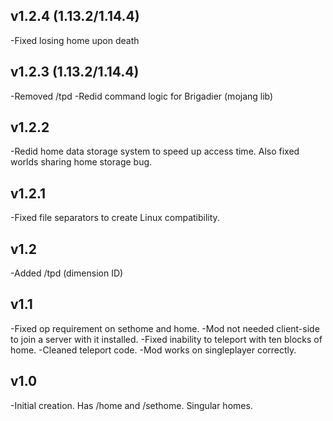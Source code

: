 v1.2.4 (1.13.2/1.14.4)
-
 -Fixed losing home upon death

v1.2.3 (1.13.2/1.14.4)
-
 -Removed /tpd
 -Redid command logic for Brigadier (mojang lib)

v1.2.2
-
 -Redid home data storage system to speed up access time. Also fixed worlds sharing home storage bug.

v1.2.1
-
 -Fixed file separators to create Linux compatibility.

v1.2
-
 -Added /tpd (dimension ID)

v1.1
-
 -Fixed op requirement on sethome and home.
 -Mod not needed client-side to join a server with it installed.
 -Fixed inability to teleport with ten blocks of home.
 -Cleaned teleport code.
 -Mod works on singleplayer correctly.

v1.0
-
 -Initial creation. Has /home and /sethome. Singular homes.